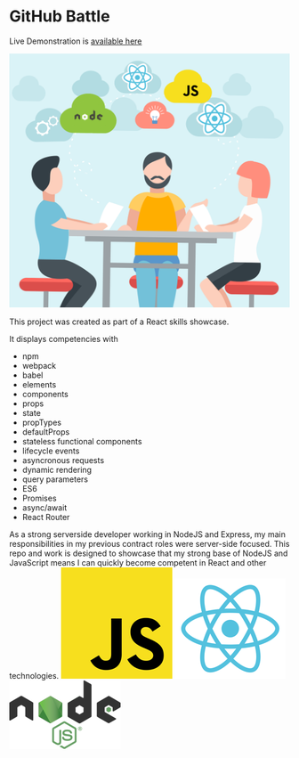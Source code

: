 # GitHub Battle

Live Demonstration is [available here](https://github-battle-drewdotpro.surge.sh/)

![Github Battle](https://github.com/drewdotpro/github-battle/raw/master/app/assets/battle.png "GitHub Battle")

This project was created as part of a React skills showcase. 

It displays competencies with 
* npm 
* webpack
* babel
* elements
* components
* props
* state
* propTypes
* defaultProps
* stateless functional components
* lifecycle events
* asyncronous requests
* dynamic rendering
* query parameters
* ES6
* Promises
* async/await
* React Router

As a strong serverside developer working in NodeJS and Express, my main responsibilities in my previous contract roles were server-side focused. This repo and work is designed to showcase that my strong base of NodeJS and JavaScript means I can quickly become competent in React and other technologies.
![JavaScript](https://github.com/drewdotpro/github-battle/raw/master/app/assets/javascript.png "JavaScript")
![React](https://github.com/drewdotpro/github-battle/raw/master/app/assets/react.png "React")
![NodeJS](https://github.com/drewdotpro/github-battle/raw/master/app/assets/nodejs.png "NodeJS")